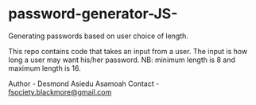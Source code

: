 # password-generator-JS-
Generating passwords based on user choice of length.

This repo contains code that takes an input from a user.
The input is how long a user may want his/her password.
NB: minimum length is 8 and maximum length is 16.

Author - Desmond Asiedu Asamoah
Contact - fsociety.blackmore@gmail.com
